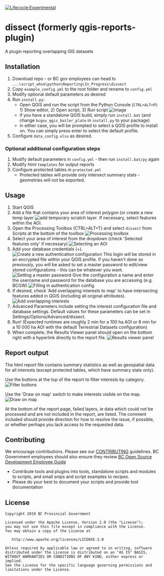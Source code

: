 [![Lifecycle:Experimental](https://img.shields.io/badge/Lifecycle-Experimental-339999)](<Redirect-URL>)
# dissect (formerly qgis-reports-plugin)
A plugin reporting overlapping GIS datasets

## Installation
1. Download repo - or BC gov employees can head to `...\script_whse\python\Reporting\In_Progress\dissect`
2. Copy `example_config.yml` to the root folder and rename to `config.yml`
3. Modify optional default parameters as desired
4. Run `install.py`:
    - Open QGIS and run the script from the Python Console (`CTRL+ALT+P`): 1) Show editor, 2) Open script, 3) Run script
    ![image](https://user-images.githubusercontent.com/38586679/175171494-0aa1e977-ed1f-49f0-b31d-d0f33d5deee0.png)
    - if you have a standalone QGIS build, simply run `install.bat` (and change `bcgov_qgis_boiler_plate` in `install.py` to your package)
    - in either case, you will be prompted to select a QGIS profile to install on. You can simply press enter to select the default profile.
5. Configure `data_config.xlsx` as desired. 
<!-- TODO - add more explanation on data config. -->

### Optional additional configuration steps
1. Modify default parameters in `config.yml` - then run `install.bat/py` again
2. Modify html `templates` for output reports
3. Configure protected tables in `protected.yml`
    - Protected tables will provide only intersect summary stats - geometries will not be exported.

## Usage
1. Start QGIS
2. Add a file that contains your area of interest polygon (or create a new temp layer ![add temporary scratch layer](https://user-images.githubusercontent.com/38586679/177222992-26296bd0-e5fb-4f2f-9a70-5b1aa700de27.png). If necessary, select features within the AOI.
3. Open the Processing Toolbox (CTRL+ALT+T) and select `dissect` from Scripts at the bottom of the toolbox
![Processing toolbox](https://user-images.githubusercontent.com/38586679/177223206-ca622e66-5db8-4a51-af80-df61e8caf1df.png)
4. Select your area of interest from the dropdown (check 'Selected features only' if necessary)
![Selecting an AOI](https://user-images.githubusercontent.com/38586679/177374788-f756326c-eb65-4dcc-911e-ab142aeffbf4.png)
5. Add your database credentials (+).  
![Create a new authentication configuration](https://user-images.githubusercontent.com/38586679/177375117-ceb17315-fd07-4aed-805e-bfb7d087aa47.png)
This login will be stored in an encrypted file within your QGIS profile. If you haven't done so previously, you will be asked to set a master password to edit/view stored configurations - this can be whatever you want.
![Setting a master password](https://user-images.githubusercontent.com/38586679/177377128-dd3c051d-5dd7-4f45-b0f0-fd495d348ea5.png)
Give the configuration a name and enter the username and password for the database you are accessing (e.g. BCGW)
![Filling in authentication config](https://user-images.githubusercontent.com/38586679/177375401-11d08a33-5465-414f-835e-d5d317d6bc05.png)
6. If desired, check 'Add overlapping interests to map' to have intersecting features added in QGIS (including all original attributes).
![Add overlapping interests](https://user-images.githubusercontent.com/38586679/177377485-1dd734a9-06f8-44e0-9316-aa52340d783b.png)
7. Advanced Parameters include setting the interest configuration file and database settings. Default values for these parameters can be set in Settings/Options/Advanced/dissect.
8. Run! (Expected runtimes are roughly 2 min for a 100 ha AOI or 8 min for a 10 000 ha AOI with the default Terrestrial Datasets configuration)
9. When complete, the Results Viewer panel should open on the bottom right with a hyperlink directly to the report file.
![Results viewer panel](https://user-images.githubusercontent.com/38586679/177389872-c55e4cf4-e0e1-4553-8622-44ad9c951e89.png)

## Report output
The html report file contains summary statistics as well as geospatial data for all interests (except protected tables, which have summary stats only).

Use the buttons at the top of the report to filter interests by category.
![Filter buttons](https://user-images.githubusercontent.com/38586679/177390507-469f28d5-7507-4057-856f-cb910a36a486.png)

Use the 'Draw on map' switch to make interests visible on the map.
![Draw on map](https://user-images.githubusercontent.com/38586679/177390793-9de875e4-67ee-4916-b0fd-f6c9ac491651.png)

At the bottom of the report page, failed layers, ie data which could not be processed and are not included in the report, are listed. The comment included should provide direction for how to resolve the issue, if possible, or whether perhaps you lack access to the requested data.

## Contributing
We encourage contributions. Please see our [CONTRIBUTING](https://github.com/bcgov/gis-pantry/blob/master/CONTRIBUTING.md) guidelines. BC Government employees should also ensure they review [BC Open Source Development Employee Guide](https://github.com/bcgov/BC-Policy-Framework-For-GitHub/blob/master/BC-Open-Source-Development-Employee-Guide/README.md) 
* Contribute tools and plugins into tools, standalone scripts and modules to scripts, and small snips and script examples to recipes.
* Please do your best to document your scripts and provide tool documentation 

## License
    Copyright 2019 BC Provincial Government

    Licensed under the Apache License, Version 2.0 (the "License");
    you may not use this file except in compliance with the License.
    You may obtain a copy of the License at

       http://www.apache.org/licenses/LICENSE-2.0

    Unless required by applicable law or agreed to in writing, software
    distributed under the License is distributed on an "AS IS" BASIS,
    WITHOUT WARRANTIES OR CONDITIONS OF ANY KIND, either express or implied.
    See the License for the specific language governing permissions and
    limitations under the License.
